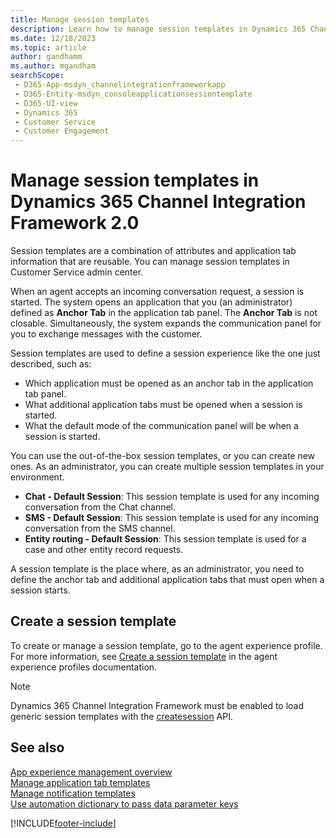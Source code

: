 ```yaml
---
title: Manage session templates
description: Learn how to manage session templates in Dynamics 365 Channel Integration Framework 2.0.
ms.date: 12/18/2023
ms.topic: article
author: gandhamm
ms.author: mgandham
searchScope: 
 - D365-App-msdyn_channelintegrationframeworkapp 
 - D365-Entity-msdyn_consoleapplicationsessiontemplate
 - D365-UI-view
 - Dynamics 365 
 - Customer Service 
 - Customer Engagement
---
```


# Manage session templates in Dynamics 365 Channel Integration Framework 2.0

Session templates are a combination of attributes and application tab information that are reusable. You can manage session templates in Customer Service admin center.

When an agent accepts an incoming conversation request, a session is started. The system opens an application that you (an administrator) defined as **Anchor Tab** in the application tab panel. The **Anchor Tab** is not closable. Simultaneously, the system expands the communication panel for you to exchange messages with the customer. 

Session templates are used to define a session experience like the one just described, such as: 

- Which application must be opened as an anchor tab in the application tab panel.
- What additional application tabs must be opened when a session is started.
- What the default mode of the communication panel will be when a session is started.

You can use the out-of-the-box session templates, or you can create new ones. As an administrator, you can create multiple session templates in your environment.

- **Chat - Default Session**: This session template is used for any incoming conversation from the Chat channel.
- **SMS - Default Session**: This session template is used for any incoming conversation from the SMS channel.
- **Entity routing - Default Session**: This session template is used for a case and other entity record requests.

A session template is the place where, as an administrator, you need to define the anchor tab and additional application tabs that must open when a session starts.

## Create a session template 

To create or manage a session template, go to the agent experience profile. For more information, see [Create a session template](../../../customer-service/administer/session-templates.md#create-a-session-template) in the agent experience profiles documentation.

> [!NOTE]
> Dynamics 365 Channel Integration Framework must be enabled to load generic session templates with the [createsession](../../../customer-service/develop/reference/methods/createSession.md) API.

## See also

[App experience management overview](../../../customer-service/administer/overview.md)  
[Manage application tab templates](application-tab-templates-cif.md)  
[Manage notification templates](notification-templates-cif.md)  
[Use automation dictionary to pass data parameter keys](automation-dictionary-keys-cif.md)  


[!INCLUDE[footer-include](../../../includes/footer-banner.md)]
